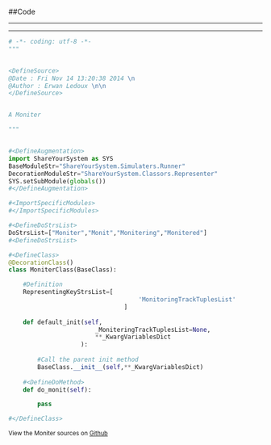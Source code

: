 
<!--
FrozenIsBool False
-->

##Code

----

<ClassDocStr>

----

```python
# -*- coding: utf-8 -*-
"""


<DefineSource>
@Date : Fri Nov 14 13:20:38 2014 \n
@Author : Erwan Ledoux \n\n
</DefineSource>


A Moniter

"""


#<DefineAugmentation>
import ShareYourSystem as SYS
BaseModuleStr="ShareYourSystem.Simulaters.Runner"
DecorationModuleStr="ShareYourSystem.Classors.Representer"
SYS.setSubModule(globals())
#</DefineAugmentation>

#<ImportSpecificModules>
#</ImportSpecificModules>

#<DefineDoStrsList>
DoStrsList=["Moniter","Monit","Monitering","Monitered"]
#<DefineDoStrsList>

#<DefineClass>
@DecorationClass()
class MoniterClass(BaseClass):

	#Definition
	RepresentingKeyStrsList=[
									'MonitoringTrackTuplesList'
								]
	
	def default_init(self,
						_MoniteringTrackTuplesList=None,
						**_KwargVariablesDict
					):
		
		#Call the parent init method
		BaseClass.__init__(self,**_KwargVariablesDict)
	
	#<DefineDoMethod>	
	def do_monit(self):

		pass

#</DefineClass>


```

<small>
View the Moniter sources on <a href="https://github.com/Ledoux/ShareYourSystem/tree/master/Pythonlogy/ShareYourSystem/Simulaters/Moniter" target="_blank">Github</a>
</small>

